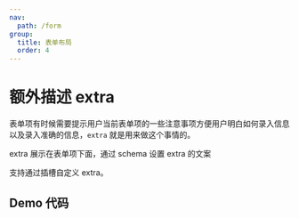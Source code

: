 ```yaml
---
nav:
  path: /form
group:
  title: 表单布局
  order: 4
---
```


# 额外描述 extra

表单项有时候需要提示用户当前表单项的一些注意事项方便用户明白如何录入信息以及录入准确的信息，`extra` 就是用来做这个事情的。

extra 展示在表单项下面，通过 schema 设置 extra 的文案

支持通过插槽自定义 extra。


## Demo 代码

<code src='../../demo/pages/FormRenderMini/FormExtra/index'></code>

